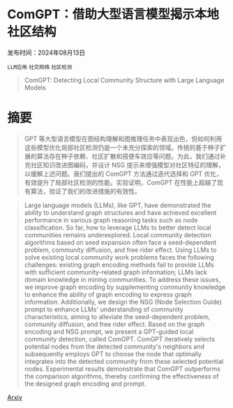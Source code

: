 # ComGPT：借助大型语言模型揭示本地社区结构

发布时间：2024年08月13日

`LLM应用` `社交网络` `社区检测`

> ComGPT: Detecting Local Community Structure with Large Language Models

# 摘要

> GPT 等大型语言模型在图结构理解和图推理任务中表现出色，但如何利用这些模型优化局部社区检测仍是一个未充分探索的领域。传统的基于种子扩展的算法存在种子依赖、社区扩散和搭便车效应等问题。为此，我们通过补充社区知识改进图编码，并设计 NSG 提示来增强模型对社区特征的理解，以缓解上述问题。我们提出的 ComGPT 方法通过迭代选择和 GPT 优化，有效提升了局部社区检测的性能。实验证明，ComGPT 在性能上超越了现有算法，验证了我们的改进措施的有效性。

> Large language models (LLMs), like GPT, have demonstrated the ability to understand graph structures and have achieved excellent performance in various graph reasoning tasks such as node classification. So far, how to leverage LLMs to better detect local communities remains underexplored. Local community detection algorithms based on seed expansion often face a seed-dependent problem, community diffusion, and free rider effect. Using LLMs to solve existing local community work problems faces the following challenges: existing graph encoding methods fail to provide LLMs with sufficient community-related graph information; LLMs lack domain knowledge in mining communities. To address these issues, we improve graph encoding by supplementing community knowledge to enhance the ability of graph encoding to express graph information. Additionally, we design the NSG (Node Selection Guide) prompt to enhance LLMs' understanding of community characteristics, aiming to alleviate the seed-dependent problem, community diffusion, and free rider effect. Based on the graph encoding and NSG prompt, we present a GPT-guided local community detection, called ComGPT. ComGPT iteratively selects potential nodes from the detected community's neighbors and subsequently employs GPT to choose the node that optimally integrates into the detected community from these selected potential nodes. Experimental results demonstrate that ComGPT outperforms the comparison algorithms, thereby confirming the effectiveness of the designed graph encoding and prompt.

[Arxiv](https://arxiv.org/abs/2408.06658)